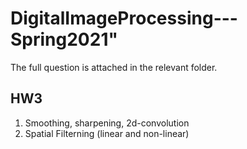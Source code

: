 # DigitalImageProcessing---Spring2021"

The full question is attached in the relevant folder.

## HW3
1. Smoothing, sharpening, 2d-convolution 
1. Spatial Filterning (linear and non-linear)